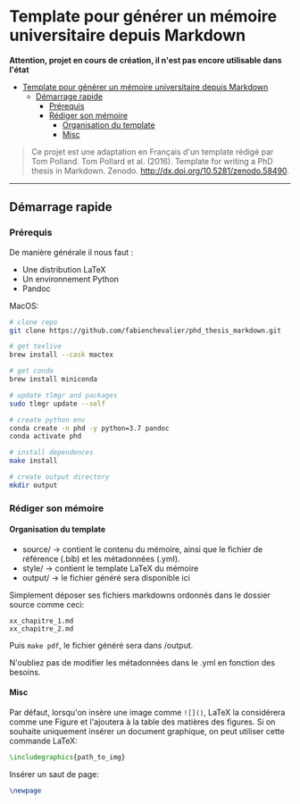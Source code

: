 # Template pour générer un mémoire universitaire depuis Markdown

**Attention, projet en cours de création, il n'est pas encore utilisable dans l'état**

- [Template pour générer un mémoire universitaire depuis Markdown](#template-pour-générer-un-mémoire-universitaire-depuis-markdown)
  - [Démarrage rapide](#démarrage-rapide)
    - [Prérequis](#prérequis)
    - [Rédiger son mémoire](#rédiger-son-mémoire)
      - [Organisation du template](#organisation-du-template)
      - [Misc](#misc)

> Ce projet est une adaptation en Français d'un template rédigé par Tom Polland. Tom Pollard et al. (2016). Template for writing a PhD thesis in Markdown. Zenodo. http://dx.doi.org/10.5281/zenodo.58490.
---
## Démarrage rapide

### Prérequis

De manière générale il nous faut :

- Une distribution LaTeX
- Un environnement Python
- Pandoc

MacOS:

``` bash
# clone repo
git clone https://github.com/fabienchevalier/phd_thesis_markdown.git

# get texlive
brew install --cask mactex

# get conda
brew install miniconda

# update tlmgr and packages
sudo tlmgr update --self

# create python env
conda create -n phd -y python=3.7 pandoc
conda activate phd

# install dependences
make install

# create output directory
mkdir output
```

### Rédiger son mémoire

#### Organisation du template

- source/ -> contient le contenu du mémoire, ainsi que le fichier de référence (.bib) et les métadonnées (.yml).
- style/ -> contient le template LaTeX du mémoire
- output/ -> le fichier généré sera disponible ici

Simplement déposer ses fichiers markdowns ordonnés dans le dossier source comme ceci:

```
xx_chapitre_1.md
xx_chapitre_2.md
```

Puis `make pdf`, le fichier généré sera dans /output.

N'oubliez pas de modifier les métadonnées dans le .yml en fonction des besoins.

#### Misc

Par défaut, lorsqu'on insère une image comme `![]()`, LaTeX la considérera comme une Figure et l'ajoutera à la table des matières des figures. Si on souhaite uniquement insérer un document graphique, on peut utiliser cette commande LaTeX:

``` latex
\includegraphics{path_to_img}
```

Insérer un saut de page:

``` latex
\newpage
```

